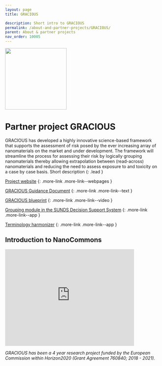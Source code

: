 ```yaml
---
layout: page
title: GRACIOUS

description: Short intro to GRACIOUS
permalink: /about-and-partner-projects/GRACIOUS/
parent: About & partner projects
nav_order: 10005
---
```

<img src="{{ site.baseurl }}/images/logos/gracious.png" width="200" class="image--right" />

# Partner project GRACIOUS
GRACIOUS has developed a highly innovative science-based framework that supports the assessment of risk posed by the ever increasing array of nanomaterials on the market and under development. The framework will streamline the process for assessing their risk by logically grouping nanomaterials thereby allowing extrapolation between (read-across) nanomaterials and reducing the need to assess exposure to and toxicity on a case by case basis.
Short description
{: .lead }

[Project website](https://www.h2020gracious.eu)
{: .more-link .more-link--webpages }

[GRACIOUS Guidance Document](https://www.h2020gracious.eu/files/documents/Draft%20GRACIOUS%20Guidance_final%20version.pdf)
{: .more-link .more-link--text }

[GRACIOUS blueprint](https://www.youtube.com/watch?v=g2LlnElMscA)
{: .more-link .more-link--video }

[Grouping module in the SUNDS Decision Support System](https://sunds.gd)
{: .more-link .more-link--app }

[Terminology harmonizer](https://terminology-harmonizer.greendecision.eu/NSC-Terminology) 
{: .more-link .more-link--app }

## Introduction to NanoCommons
<iframe width="420" height="315" src="https://www.youtube.com/embed/6DFLPI1pReQ" frameborder="0" allowfullscreen="allowfullscreen">&nbsp;</iframe>


_GRACIOUS has been a 4 year research project funded by the European Commission within Horizon2020 (Grant Agreement 760840; 2018 - 2021)._
